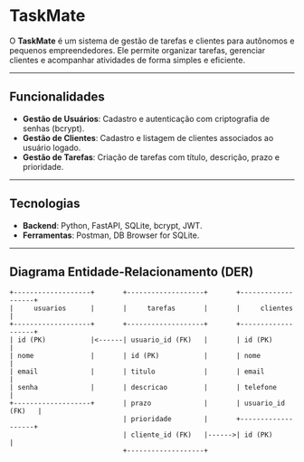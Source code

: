 # TaskMate

O **TaskMate** é um sistema de gestão de tarefas e clientes para autônomos e pequenos empreendedores. Ele permite organizar tarefas, gerenciar clientes e acompanhar atividades de forma simples e eficiente.

---

## Funcionalidades

- **Gestão de Usuários**: Cadastro e autenticação com criptografia de senhas (bcrypt).
- **Gestão de Clientes**: Cadastro e listagem de clientes associados ao usuário logado.
- **Gestão de Tarefas**: Criação de tarefas com título, descrição, prazo e prioridade.

---

## Tecnologias

- **Backend**: Python, FastAPI, SQLite, bcrypt, JWT.
- **Ferramentas**: Postman, DB Browser for SQLite.

---

## Diagrama Entidade-Relacionamento (DER)

````plaintext
+-------------------+       +-------------------+       +-------------------+
|     usuarios      |       |     tarefas       |       |     clientes      |
+-------------------+       +-------------------+       +-------------------+
| id (PK)           |<------| usuario_id (FK)   |       | id (PK)           |
| nome              |       | id (PK)           |       | nome              |
| email             |       | titulo            |       | email             |
| senha             |       | descricao         |       | telefone          |
+-------------------+       | prazo             |       | usuario_id (FK)   |
                            | prioridade        |       +-------------------+
                            | cliente_id (FK)   |------>| id (PK)           |
                            +-------------------+
